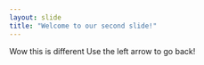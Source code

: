 ```yaml
---
layout: slide
title: "Welcome to our second slide!"
---
```

Wow this is different
Use the left arrow to go back!